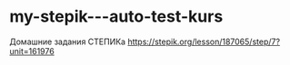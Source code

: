 # my-stepik---auto-test-kurs
Домашние задания СТЕПИКа
https://stepik.org/lesson/187065/step/7?unit=161976
